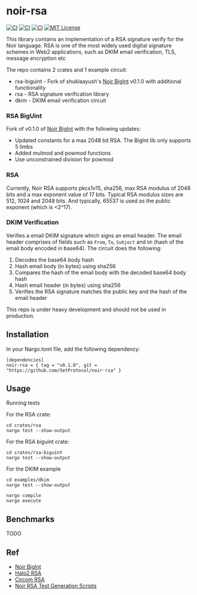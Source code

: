 # noir-rsa

[![CI][ci-shield-rsa]][ci-url-rsa]
[![CI][ci-shield-dkim]][ci-url-dkim]
[![CI][ci-shield-bigint]][ci-url-biguint]
[![MIT License][license-shield]][license-url]

This library contains an implementation of a RSA signature verify for the Noir language. RSA is one of the most widely used digital signature schemes in Web2 applications, such as DKIM email verification, TLS, message encryption etc

The repo contains 2 crates and 1 example circuit:
- rsa-biguint - Fork of shuklaayush's [Noir BigInt](https://github.com/shuklaayush/noir-bigint/) v0.1.0 with additional functionality
- rsa - RSA signature verification library
- dkim - DKIM email verification circuit

### RSA BigUint
Fork of v0.1.0 of [Noir BigInt](https://github.com/shuklaayush/noir-bigint) with the following updates:
- Updated constants for a max 2048 bit RSA. The BigInt lib only supports 5 limbs
- Added mulmod and powmod functions
- Use unconstrained division for powmod

### RSA
Currently, Noir RSA supports pkcs1v15, sha256, max RSA modulus of 2048 bits and a max exponent value of 17 bits. Typical RSA modulus sizes are 512, 1024 and 2048 bits. And typically, 65537 is used as the public exponent (which is <2^17). 

### DKIM Verification
Verifies a email DKIM signature which signs an email header. The email header comprises of fields such as `From`, `To`, `Subject` and `bh` (hash of the email body encoded in base64). The circuit does the following:
1. Decodes the base64 body hash
2. Hash email body (in bytes) using sha256
3. Compares the hash of the email body with the decoded base64 body hash
4. Hash email header (in bytes) using sha256
5. Verifies the RSA signature matches the public key and the hash of the email header

This repo is under heavy development and should not be used in production.

## Installation
In your Nargo.toml file, add the following dependency:
```
[dependencies]
noir-rsa = { tag = "v0.1.0", git = "https://github.com/SetProtocol/noir-rsa" }
```

## Usage
Running tests

For the RSA crate:
```
cd crates/rsa
nargo test --show-output
```

For the RSA biguint crate:
```
cd crates/rsa-biguint
nargo test --show-output
```

For the DKIM example
```
cd examples/dkim
nargo test --show-output

nargo compile
nargo execute
```

## Benchmarks
TODO

## Ref
- [Noir BigInt](https://github.com/shuklaayush/noir-bigint/)
- [Halo2 RSA](https://github.com/zkemail/halo2-rsa) 
- [Circom RSA](https://github.com/zkp-application/circom-rsa-verify)
- [Noir RSA Test Generation Scripts](https://github.com/SetProtocol/noir_rsa_scripts)

[ci-shield-dkim]: https://img.shields.io/github/actions/workflow/status/SetProtocol/noir-rsa/test-dkim.yml?branch=main&label=test-dkim
[ci-shield-rsa]: https://img.shields.io/github/actions/workflow/status/SetProtocol/noir-rsa/test-rsa.yml?branch=main&label=test-rsa
[ci-shield-bigint]: https://img.shields.io/github/actions/workflow/status/SetProtocol/noir-rsa/test-rsa-biguint.yml?branch=main&label=test-rsa-biguint
[ci-url-dkim]: https://github.com/SetProtocol/noir-rsa/actions/workflows/test-dkim.yml
[ci-url-rsa]: https://github.com/SetProtocol/noir-rsa/actions/workflows/test-rsa.yml
[ci-url-biguint]: https://github.com/SetProtocol/noir-rsa/actions/workflows/test-rsa-biguint.yml

[license-shield]: https://img.shields.io/badge/License-MIT-green.svg
[license-url]: https://github.com/SetProtocol/noir-rsa/blob/main/LICENSE
